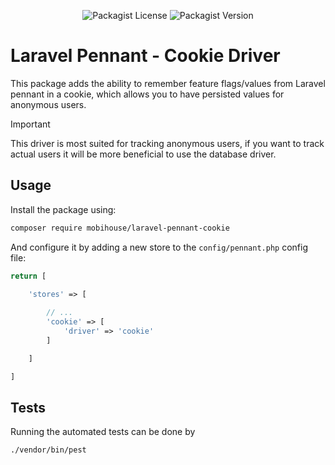 <p align="center">
    <img alt="Packagist License" src="https://img.shields.io/packagist/l/mobihouse/laravel-pennant-cookie">
    <img alt="Packagist Version" src="https://img.shields.io/packagist/v/mobihouse/laravel-pennant-cookie">
</p>

# Laravel Pennant - Cookie Driver

This package adds the ability to remember feature flags/values
from Laravel pennant in a cookie, which allows you to have
persisted values for anonymous users.

> [!IMPORTANT]
> This driver is most suited for tracking anonymous users, if you
> want to track actual users it will be more beneficial to use
> the database driver.

## Usage

Install the package using:

```bash
composer require mobihouse/laravel-pennant-cookie
```

And configure it by adding a new store to the `config/pennant.php` config file:

```php
return [

    'stores' => [
        
        // ...
        'cookie' => [
            'driver' => 'cookie'
        ]

    ]

]
```

## Tests

Running the automated tests can be done by

```bash
./vendor/bin/pest
```
